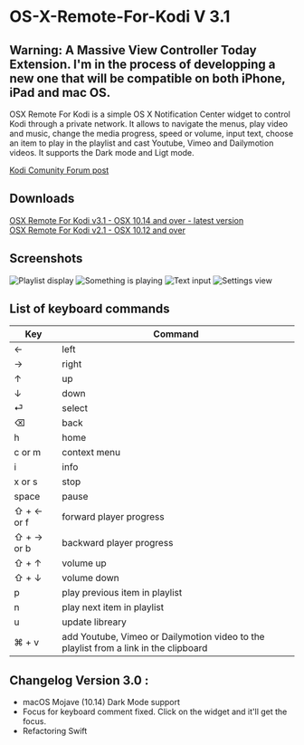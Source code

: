 # OS-X-Remote-For-Kodi V 3.1

## Warning: A Massive View Controller Today Extension. I'm in the process of developping a new one that will be compatible on both iPhone, iPad and mac OS.

OSX Remote For Kodi is a simple OS X Notification Center widget to control Kodi through a private network. It allows to navigate the menus, play video and music, change the media progress, speed or volume, input text, choose an item to play in the playlist and cast Youtube, Vimeo and Dailymotion videos. It supports the Dark mode and Ligt mode.  

[Kodi Comunity Forum post](https://forum.kodi.tv/showthread.php?tid=234920)  

## Downloads

[OSX Remote For Kodi v3.1 - OSX 10.14 and over - latest version](http://bit.ly/2AmyxC8)  
[OSX Remote For Kodi v2.1 - OSX 10.12 and over](https://www.dropbox.com/s/8u82nfwm3spbpi0)  

## Screenshots

![Playlist display](http://i.imgur.com/rMbtYfB.png)  ![Something is playing](http://i.imgur.com/niyYG2z.png)
![Text input](http://i.imgur.com/5t7QRm3.png/)       ![Settings view](http://i.imgur.com/YjYHpUL.png)  

## List of keyboard commands

|   Key               | Command                                                                               | 
|---------------------|---------------------------------------------------------------------------------------|
|   ←                 | left                                                                                  | 
|   →                 | right                                                                                 | 
|   ↑                 | up                                                                                    | 
|   ↓                 | down                                                                                  | 
|   ⏎                 | select                                                                                | 
|   ⌫                 | back                                                                                  | 
|   h                 | home                                                                                  | 
|   c or m            | context menu                                                                          | 
|   i                 | info                                                                                  | 
|   x or s            | stop                                                                                  | 
|   space             | pause                                                                                 | 
|   ⇧ + ← or f        | forward player progress                                                               | 
|   ⇧ + → or b        | backward player progress                                                              | 
|   ⇧ + ↑             | volume up                                                                             | 
|   ⇧ + ↓             | volume down                                                                           | 
|   p                 | play previous item in playlist                                                        | 
|   n                 | play next item in playlist                                                            | 
|   u                 | update libreary                                                                       | 
|   ⌘ + v             | add Youtube, Vimeo or Dailymotion video to the playlist from a link in the clipboard  |


## Changelog Version 3.0 :
- macOS Mojave (10.14) Dark Mode support
- Focus for keyboard comment fixed. Click on the widget and it'll get the focus.
- Refactoring Swift

